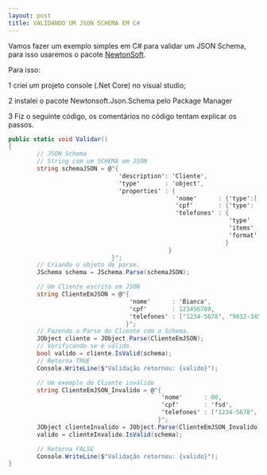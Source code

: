 ```yaml
---
layout: post
title: VALIDANDO UM JSON SCHEMA EM C#
---
```


Vamos fazer um exemplo simples em C# para validar um JSON Schema, para isso usaremos o pacote [NewtonSoft](https://www.newtonsoft.com/jsonschema/help/html/Introduction.htm).

Para isso:

1 criei um projeto console (.Net Core) no visual studio;

2 instalei o pacote Newtonsoft.Json.Schema pelo Package Manager

3 Fiz o seguinte código, os comentários no código tentam explicar os passos.

```csharp
public static void Validar()
{
        // JSON Schema
        // String com um SCHEMA em JSON
        string schemaJSON = @"{
                               'description': 'Cliente',
                               'type'       : 'object',
                               'properties' : {
                                               'nome'      : {'type':['string','null']},
                                               'cpf'       : {'type': 'integer' },
                                               'telefones' : {
                                                              'type'  : 'array',
                                                              'items' : {'type' : 'string'},
                                                              'format': 'phone' 
                                                             }
                                             }
                             }";
        // Criando o objeto de parse.
        JSchema schema = JSchema.Parse(schemaJSON);

        // Um Cliente escrito em JSON
        string ClienteEmJSON = @"{
                                  'nome'      : 'Bianca',
                                  'cpf'       : 123456789,
                                  'telefones' : ['1234-5678', '9012-3456']
                                 }";
        // Fazendo o Parse do Cliente com o Schema.
        JObject cliente = JObject.Parse(ClienteEmJSON);
        // Verificando se é válido.
        bool valido = cliente.IsValid(schema);
        // Retorna TRUE
        Console.WriteLine($"Validação retornou: {valido}");

        // Um exemplo de Cliente inválido
        string ClienteEmJSON_Invalido = @"{
                                           'nome'      : 00,
                                           'cpf'       : 'fsd',
                                           'telefones' : ['1234-5678', 6667]
                                          }";
        JObject clienteInvalido = JObject.Parse(ClienteEmJSON_Invalido);
        valido = clienteInvalido.IsValid(schema);

        // Retorna FALSE
        Console.WriteLine($"Validação retornou: {valido}");
}
```
